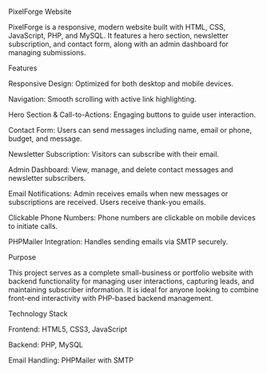 PixelForge Website

PixelForge is a responsive, modern website built with HTML, CSS, JavaScript, PHP, and MySQL. It features a hero section, newsletter subscription, and contact form, along with an admin dashboard for managing submissions.

Features

Responsive Design: Optimized for both desktop and mobile devices.

Navigation: Smooth scrolling with active link highlighting.

Hero Section & Call-to-Actions: Engaging buttons to guide user interaction.

Contact Form: Users can send messages including name, email or phone, budget, and message.

Newsletter Subscription: Visitors can subscribe with their email.

Admin Dashboard: View, manage, and delete contact messages and newsletter subscribers.

Email Notifications: Admin receives emails when new messages or subscriptions are received. Users receive thank-you emails.

Clickable Phone Numbers: Phone numbers are clickable on mobile devices to initiate calls.

PHPMailer Integration: Handles sending emails via SMTP securely.

Purpose

This project serves as a complete small-business or portfolio website with backend functionality for managing user interactions, capturing leads, and maintaining subscriber information. It is ideal for anyone looking to combine front-end interactivity with PHP-based backend management.

Technology Stack

Frontend: HTML5, CSS3, JavaScript

Backend: PHP, MySQL

Email Handling: PHPMailer with SMTP